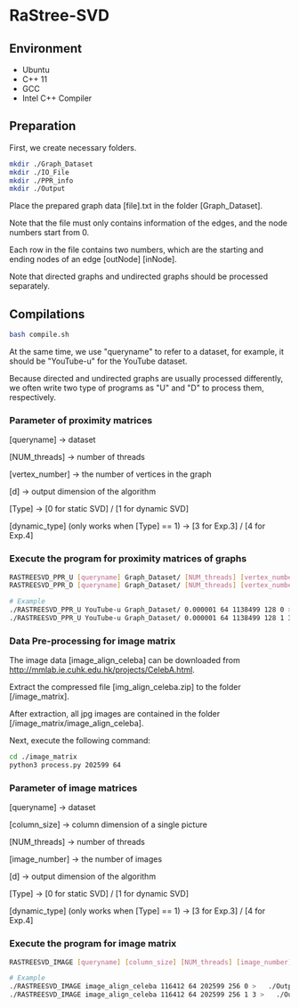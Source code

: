 # RaStree-SVD

## Environment
- Ubuntu
- C++ 11
- GCC
- Intel C++ Compiler

## Preparation


First, we create necessary folders.

```sh
mkdir ./Graph_Dataset
mkdir ./IO_File
mkdir ./PPR_info
mkdir ./Output
```

Place the prepared graph data [file].txt in the folder [Graph_Dataset]. 

Note that the file must only contains information of the edges, and the node numbers start from 0.

Each row in the file contains two numbers, which are the starting and ending nodes of an edge [outNode] [inNode].

Note that directed graphs and undirected graphs should be processed separately.



## Compilations
```sh
bash compile.sh
```


At the same time, we use "queryname" to refer to a dataset, for example, it should be "YouTube-u" for the YouTube dataset.

Because directed and undirected graphs are usually processed differently, we often write two type of programs as "U" and "D" to process them, respectively.





### Parameter of proximity matrices

[queryname] -> dataset

[NUM_threads] -> number of threads

[vertex_number] -> the number of vertices in the graph

[d] -> output dimension of the algorithm

[Type] -> [0 for static SVD] / [1 for dynamic SVD]

[dynamic_type] (only works when [Type] == 1) -> [3 for Exp.3] / [4 for Exp.4]



### Execute the program for proximity matrices of graphs
```sh
RASTREESVD_PPR_U [queryname] Graph_Dataset/ [NUM_threads] [vertex_number] [d] [Type] [dynamic_type]  # For Undirected Graph
RASTREESVD_PPR_D [queryname] Graph_Dataset/ [NUM_threads] [vertex_number] [d] [Type] [dynamic_type]  # For Directed Graph

# Example
./RASTREESVD_PPR_U YouTube-u Graph_Dataset/ 0.000001 64 1138499 128 0 >   ./Output/test1.txt
./RASTREESVD_PPR_U YouTube-u Graph_Dataset/ 0.000001 64 1138499 128 1 3 >   ./Output/test2.txt
```


### Data Pre-processing for image matrix
The image data [image_align_celeba] can be downloaded from http://mmlab.ie.cuhk.edu.hk/projects/CelebA.html.

Extract the compressed file [img_align_celeba.zip] to the folder [/image_matrix]. 

After extraction, all jpg images are contained in the folder [/image_matrix/image_align_celeba].

Next, execute the following command:
```sh
cd ./image_matrix
python3 process.py 202599 64
```


### Parameter of image matrices

[queryname] -> dataset

[column_size] -> column dimension of a single picture

[NUM_threads] -> number of threads

[image_number] -> the number of images

[d] -> output dimension of the algorithm

[Type] -> [0 for static SVD] / [1 for dynamic SVD]

[dynamic_type] (only works when [Type] == 1) -> [3 for Exp.3] / [4 for Exp.4]


### Execute the program for image matrix
```sh
RASTREESVD_IMAGE [queryname] [column_size] [NUM_threads] [image_number] [d] [Type] [dynamic_type]  

# Example
./RASTREESVD_IMAGE image_align_celeba 116412 64 202599 256 0 >   ./Output/test3.txt
./RASTREESVD_IMAGE image_align_celeba 116412 64 202599 256 1 3 >   ./Output/test4.txt
```

